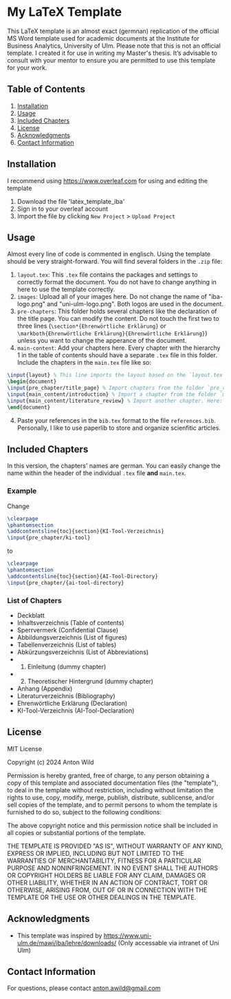 # My LaTeX Template

This LaTeX template is an almost exact (germnan) replication of the official MS Word template used for academic documents at the Institute for Business Analytics, University of Ulm. Please note that this is not an official template. I created it for use in writing my Master's thesis. It’s advisable to consult with your mentor to ensure you are permitted to use this template for your work.

## Table of Contents
1. [Installation](#installation)
2. [Usage](#usage)
3. [Included Chapters](#included-chapters)
4. [License](#license)
5. [Acknowledgments](#acknowledgments)
6. [Contact Information](#contact-information)

## Installation
I recommend using <a>https://www.overleaf.com</a> for using and editing the template
1. Download the file 'latex_template_iba'
2. Sign in to your overleaf account
3. Import the file by clicking `New Project` > `Upload Project`

## Usage
Almost every line of code is commented in englisch. Using the template should be very straight-forward. You will find several folders in the `.zip` file:
1. `layout.tex`: This `.tex` file contains the packages and settings to correctly format the document. You do not have to change anything in here to use the template correctly.
2. `images`: Upload all of your images here. Do not change the name of "iba-logo.png" and "uni-ulm-logo.png". Both logos are used in the document. 
3. `pre-chapters`: This folder holds several chapters like the declaration of the title page. You can modify the content. Do not touch the first two to three lines (`\section*{Ehrenwörtliche Erklärung}` or `\markboth{Ehrenwörtliche Erklärung}{Ehrenwörtliche Erklärung}`) unless you want to change the apperance of the document.
4. `main-content`: Add your chapters here. Every chapter with the hierarchy 1 in the table of contents should have a separate `.tex` file in this folder. Include the chapters in the `main.tex` file like so:

```latex
\input{layout} % This line imports the layout based on the `layout.tex` file
\begin{document}
\input{pre_chapter/title_page} % Import chapters from the folder `pre_chapter`
\input{main_content/introduction} % Import a chapter from the folder `main_content`. Here: 1. Introduction
\input{main_content/literature_review} % Import another chapter. Here: 2. Literature Review
\end{document}
```

4. Paste your references in the `bib.tex` format to the file `references.bib`. Personally, I like to use paperlib to store and organize scienfitic articles.

## Included Chapters
In this version, the chapters' names are german. You can easily change the name within the header of the individual `.tex` file **and** `main.tex`.

### Example
Change
```latex
\clearpage
\phantomsection
\addcontentsline{toc}{section}{KI-Tool-Verzeichnis}
\input{pre_chapter/ki-tool}
```
to
```latex
\clearpage
\phantomsection
\addcontentsline{toc}{section}{AI-Tool-Directory}
\input{pre_chapter/{ai-tool-directory}
```
### List of Chapters
- Deckblatt
- Inhaltsverzeichnis (Table of contents)
- Sperrvermerk (Confidential Clause)
- Abbildungsverzeichnis (List of figures)
- Tabellenverzeichnis (List of tables)
- Abkürzungsverzeichnis (List of Abbreviations)
- 1. Einleitung (dummy chapter)
- 2. Theoretischer Hintergrund (dummy chapter)
- Anhang (Appendix)
- Literaturverzeichnis (Bibliography)
- Ehrenwörtliche Erklärung (Declaration)
- KI-Tool-Verzeichnis (AI-Tool-Declaration)

## License
MIT License

Copyright (c) 2024 Anton Wild

Permission is hereby granted, free of charge, to any person obtaining a copy
of this template and associated documentation files (the "template"), to deal
in the template without restriction, including without limitation the rights
to use, copy, modify, merge, publish, distribute, sublicense, and/or sell
copies of the template, and to permit persons to whom the template is
furnished to do so, subject to the following conditions:

The above copyright notice and this permission notice shall be included in all
copies or substantial portions of the template.

THE TEMPLATE IS PROVIDED "AS IS", WITHOUT WARRANTY OF ANY KIND, EXPRESS OR
IMPLIED, INCLUDING BUT NOT LIMITED TO THE WARRANTIES OF MERCHANTABILITY,
FITNESS FOR A PARTICULAR PURPOSE AND NONINFRINGEMENT. IN NO EVENT SHALL THE
AUTHORS OR COPYRIGHT HOLDERS BE LIABLE FOR ANY CLAIM, DAMAGES OR OTHER
LIABILITY, WHETHER IN AN ACTION OF CONTRACT, TORT OR OTHERWISE, ARISING FROM,
OUT OF OR IN CONNECTION WITH THE TEMPLATE OR THE USE OR OTHER DEALINGS IN THE
TEMPLATE.


## Acknowledgments
- This template was inspired by <a>https://www.uni-ulm.de/mawi/iba/lehre/downloads/</a> (Only accessable via intranet of Uni Ulm)  

## Contact Information
For questions, please contact anton.awild@gmail.com

